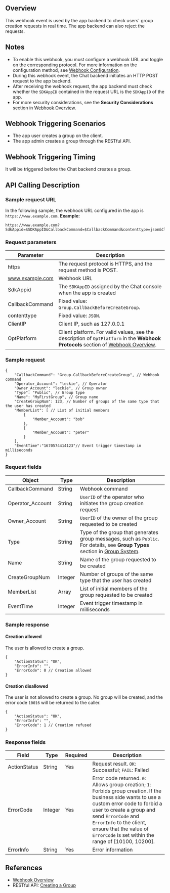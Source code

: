 ## Overview

This webhook event is used by the app backend to check users' group creation requests in real time. The app backend can also reject the requests.

## Notes

- To enable this webhook, you must configure a webhook URL and toggle on the corresponding protocol. For more information on the configuration method, see [Webhook Configuration](https://intl.cloud.tencent.com/document/product/1047/34520).
- During this webhook event, the Chat backend initiates an HTTP POST request to the app backend.
- After receiving the webhook request, the app backend must check whether the `SDKAppID` contained in the request URL is the `SDKAppID` of the app.
- For more security considerations, see the **Security Considerations** section in [Webhook Overview](https://intl.cloud.tencent.com/document/product/1047/34354).

## Webhook Triggering Scenarios

- The app user creates a group on the client.
- The app admin creates a group through the RESTful API.

## Webhook Triggering Timing

It will be triggered before the Chat backend creates a group.

## API Calling Description

### Sample request URL

In the following sample, the webhook URL configured in the app is `https://www.example.com`.
**Example:**

```
https://www.example.com?SdkAppid=$SDKAppID&CallbackCommand=$CallbackCommand&contenttype=json&ClientIP=$ClientIP&OptPlatform=$OptPlatform
```

### Request parameters

| Parameter | Description |
| --- | --- |
| https | The request protocol is HTTPS, and the request method is POST. |
| www.example.com | Webhook URL |
| SdkAppid | The `SDKAppID` assigned by the Chat console when the app is created |
| CallbackCommand | Fixed value: `Group.CallbackBeforeCreateGroup`. |
| contenttype | Fixed value: `JSON`. |
| ClientIP | Client IP, such as 127.0.0.1 |
| OptPlatform | Client platform. For valid values, see the description of `OptPlatform` in the **Webhook Protocols** section of [Webhook Overview](https://intl.cloud.tencent.com/document/product/1047/34354). |

### Sample request

```
{
    "CallbackCommand": "Group.CallbackBeforeCreateGroup", // Webhook command
    "Operator_Account": "leckie", // Operator
    "Owner_Account": "leckie", // Group owner
    "Type": "Public", // Group type
    "Name": "MyFirstGroup", // Group name
    "CreateGroupNum": 123, // Number of groups of the same type that the user has created
    "MemberList": [ // List of initial members
        {
            "Member_Account": "bob"
        },
        {
            "Member_Account": "peter"
        }
    ],
    "EventTime":"1670574414123"// Event trigger timestamp in milliseconds
}
```

### Request fields

| Object | Type | Description |
| --- | --- | --- |
| CallbackCommand   | String  | Webhook command                                                     |
| Operator_Account | String | `UserID` of the operator who initiates the group creation request  |
| Owner_Account | String | `UserID` of the owner of the group requested to be created |
| Type | String | Type of the group that generates group messages, such as `Public`. For details, see **Group Types** section in [Group System](https://intl.cloud.tencent.com/document/product/1047/33529). |
| Name | String | Name of the group requested to be created |
| CreateGroupNum | Integer | Number of groups of the same type that the user has created |
| MemberList | Array | List of initial members of the group requested to be created |
| EventTime | Integer | Event trigger timestamp in milliseconds |

### Sample response

#### Creation allowed

The user is allowed to create a group.

```
{
    "ActionStatus": "OK",
    "ErrorInfo": "",
    "ErrorCode": 0 // Creation allowed
}
```

#### Creation disallowed

The user is not allowed to create a group. No group will be created, and the error code `10016` will be returned to the caller.

```
{
    "ActionStatus": "OK",
    "ErrorInfo": "",
    "ErrorCode": 1 // Creation refused
}
```

### Response fields

| Field | Type | Required | Description |
| --- | --- | --- | --- |
| ActionStatus | String | Yes | Request result. `OK`: Successful; `FAIL`: Failed |
| ErrorCode | Integer | Yes | Error code returned. `0`: Allows group creation; `1`: Forbids group creation. If the business side wants to use a custom error code to forbid a user to create a group and send `ErrorCode` and `ErrorInfo` to the client, ensure that the value of `ErrorCode` is set within the range of [10100, 10200]. |
| ErrorInfo | String | Yes | Error information |

## References

- [Webhook Overview](https://intl.cloud.tencent.com/document/product/1047/34354)
- RESTful API: [Creating a Group](https://intl.cloud.tencent.com/document/product/1047/34895)


